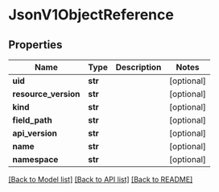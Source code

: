 # JsonV1ObjectReference


## Properties
Name | Type | Description | Notes
------------ | ------------- | ------------- | -------------
**uid** | **str** |  | [optional] 
**resource_version** | **str** |  | [optional] 
**kind** | **str** |  | [optional] 
**field_path** | **str** |  | [optional] 
**api_version** | **str** |  | [optional] 
**name** | **str** |  | [optional] 
**namespace** | **str** |  | [optional] 

[[Back to Model list]](../README.md#documentation-for-models) [[Back to API list]](../README.md#documentation-for-api-endpoints) [[Back to README]](../README.md)


